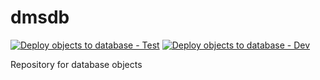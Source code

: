 # dmsdb
[![Deploy objects to database - Test](https://github.com/DMSGroupDev/dmsdb/actions/workflows/deploy_objects.yml/badge.svg?branch=testdeploy&event=deployment_status)](https://github.com/DMSGroupDev/dmsdb/actions/workflows/deploy_objects.yml) [![Deploy objects to database - Dev](https://github.com/DMSGroupDev/dmsdb/actions/workflows/deploy_objects.yml/badge.svg?branch=devdeploy&event=deployment_status)](https://github.com/DMSGroupDev/dmsdb/actions/workflows/deploy_objects.yml)

Repository for database objects
